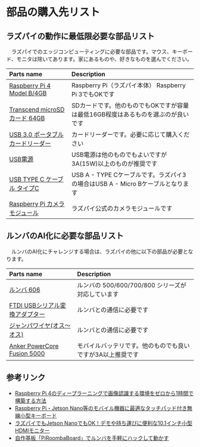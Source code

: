 # 部品の購入先リスト

## ラズパイの動作に最低限必要な部品リスト
　ラズパイでのエッジコンピューティングに必要な部品です。マウス、キーボード、モニタは除いてあります。家にあるものや、好きなものを選んでください。

| Parts name  | Description |
|:-|:-|
| [Raspberry Pi 4 Model B/4GB](https://amzn.to/38e8PQ7) | Raspberry Pi（ラズパイ本体） Raspberry Pi 3でもOKです |
| [Transcend microSDカード 64GB](https://amzn.to/3443XeU) | SDカードです。他のものでもOKですが容量は最低16GB程度はあるものを選ぶのが良いです |
| [USB 3.0 ポータブルカードリーダー](https://amzn.to/3443Zn2) | カードリーダーです。必要に応じて購入ください |
| [USB電源](https://amzn.to/3nghdoe) | USB電源は他のものでもよいですが3A(15W)以上のものが推奨です |
| [USB TYPE C ケーブル タイプC](https://amzn.to/2JXjh68) | USB A - TYPE Cケーブルです。ラズパイ3の場合はUSB A - Micro Bケーブルとなります |
| [Raspberry Pi カメラモジュール](https://amzn.to/2K2Pbyj) | ラズパイ公式のカメラモジュールです |


## ルンバのAI化に必要な部品リスト
　ルンバのAI化にチャレンジする場合は、ラズパイの他に以下の部品が必要となります。

| Parts name  | Description |
|:-|:-|
| [ルンバ 606](https://amzn.to/2LxLFwg) | ルンバの 500/600/700/800 シリーズが対応しています |
| [FTDI USBシリアル変換アダプター](https://amzn.to/347P2Ah) | ルンバとの通信に必要です |
| [ジャンパワイヤ(オス～オス)](https://amzn.to/3oFnOsO) | ルンバとの通信に必要です |
| [Anker PowerCore Fusion 5000](https://amzn.to/3oRXFXT) | モバイルバッテリです。他のものでも良いですが3A以上推奨です |



## 参考リンク
- [Raspberry Pi 4のディープラーニングで画像認識する環境をゼロから1時間で構築する方法](https://karaage.hatenadiary.jp/entry/rpi4-dl-setup)
- [Raspberry Pi・Jetson Nano等のモバイル機器に最適なタッチパッド付き無線小型キーボード](https://karaage.hatenadiary.jp/entry/2019/06/05/073000)
- [ラズパイでもJetson NanoでもOK！デモや持ち運びに便利な10.1インチ小型HDMIモニター](https://karaage.hatenadiary.jp/entry/2019/07/26/073000)
- [自作基板「PiRoombaBoard」でルンバを手軽にハックして動かす](https://karaage.hatenadiary.jp/entry/2019/11/06/073000)
